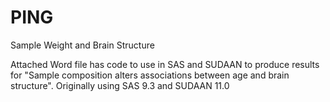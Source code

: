 # PING
Sample Weight and Brain Structure




Attached Word file has code to use in SAS and SUDAAN to produce results for "Sample composition alters associations between age and brain structure". Originally using SAS 9.3 and SUDAAN 11.0
